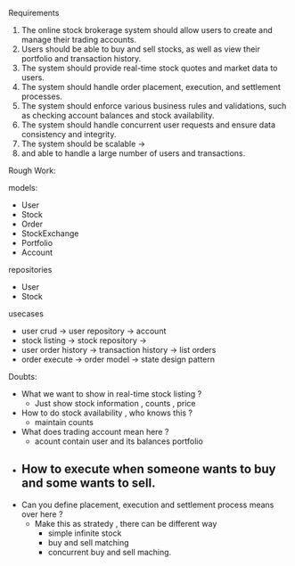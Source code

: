 Requirements
1. The online stock brokerage system should allow users to create and manage their trading accounts.
2. Users should be able to buy and sell stocks, as well as view their portfolio and transaction history.
3. The system should provide real-time stock quotes and market data to users.
4. The system should handle order placement, execution, and settlement processes.
5. The system should enforce various business rules and validations, such as checking account balances and stock availability.
6. The system should handle concurrent user requests and ensure data consistency and integrity.
7. The system should be scalable -> 
8. and able to handle a large number of users and transactions.



Rough Work:

models:
- User
- Stock
- Order
- StockExchange
- Portfolio
- Account

repositories
- User
- Stock

usecases
- user crud  -> user repository -> account
- stock listing -> stock repository -> 
- user order history -> transaction history -> list orders
- order execute -> order model -> state design pattern
  
  

Doubts:
- What we want to show in real-time stock listing ?
  - Just show stock information , counts , price
- How to do stock availability , who knows this ?
  - maintain counts
- What does trading account mean here ?
  - acount contain user and its balances portfolio
- How to execute when someone wants to buy and some wants to sell.
  - 
- Can you define placement, execution and settlement process means over here ?
  - Make this as stratedy , there can be different way
    - simple infinite stock
    - buy and sell matching
    - concurrent buy and sell maching.